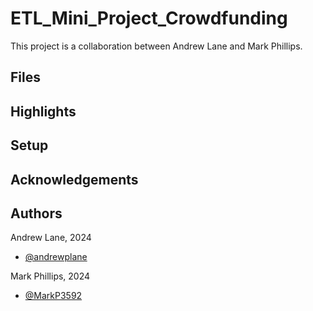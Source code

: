 # ETL_Mini_Project_Crowdfunding

This project is a collaboration between Andrew Lane and Mark Phillips.

## Files


## Highlights


## Setup


## Acknowledgements


## Authors

Andrew Lane, 2024
- [@andrewplane](https://github.com/andrewplane)

Mark Phillips, 2024
- [@MarkP3592](https://github.com/markp3592)